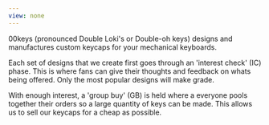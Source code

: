 ```yaml
---
view: none
---
```


00keys (pronounced Double Loki's or Double-oh keys) designs and manufactures custom keycaps for your mechanical keyboards.

Each set of designs that we create first goes through an 'interest check' (IC) phase. This is where fans can give their thoughts and feedback on whats being offered. Only the most popular designs will make grade.

With enough interest, a 'group buy' (GB) is held where a everyone pools together their orders so a large quantity of keys can be made. This allows us to sell our keycaps for a cheap as possible.
